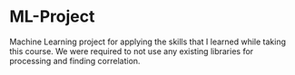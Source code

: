 # ML-Project
Machine Learning project for applying the skills that I learned while taking this course. We were required to not use any existing libraries for processing and finding correlation.
